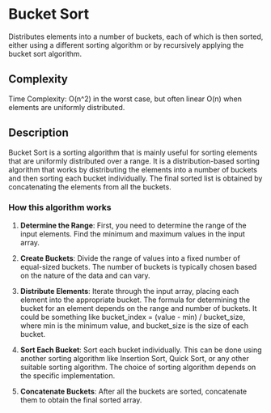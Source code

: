 # Bucket Sort

Distributes elements into a number of buckets, each of
which is then sorted, either using a different sorting
algorithm or by recursively applying the bucket sort
algorithm.


## Complexity
Time Complexity: O(n^2) in the worst case, but often
linear O(n) when elements are uniformly distributed.


## Description
Bucket Sort is a sorting algorithm that is mainly useful
for sorting elements that are uniformly distributed over a
range. It is a distribution-based sorting algorithm that
works by distributing the elements into a number of buckets
and then sorting each bucket individually. The final sorted
list is obtained by concatenating the elements from all
the buckets.

### How this algorithm works
1. **Determine the Range**: First, you need to determine the range
   of the input elements. Find the minimum and maximum values in
   the input array.

2. **Create Buckets**: Divide the range of values into a fixed number
   of equal-sized buckets. The number of buckets is typically chosen
   based on the nature of the data and can vary.

3. **Distribute Elements**: Iterate through the input array, placing
   each element into the appropriate bucket. The formula for determining
   the bucket for an element depends on the range and number of buckets.
   It could be something like bucket_index = (value - min) / bucket_size,
   where min is the minimum value, and bucket_size is the size of each bucket.

4. **Sort Each Bucket**: Sort each bucket individually. This can be done
   using another sorting algorithm like Insertion Sort, Quick Sort, or any
   other suitable sorting algorithm. The choice of sorting algorithm depends
   on the specific implementation.

5. **Concatenate Buckets**: After all the buckets are sorted, concatenate
   them to obtain the final sorted array.
